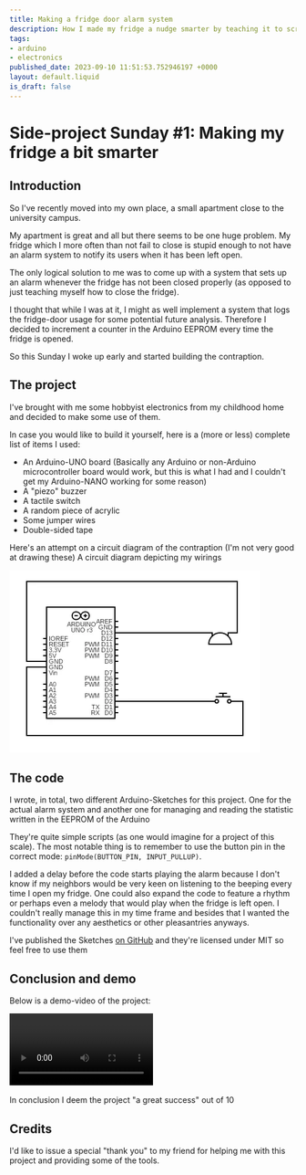 ```yaml
---
title: Making a fridge door alarm system
description: How I made my fridge a nudge smarter by teaching it to scream whenever left open
tags:
- arduino
- electronics
published_date: 2023-09-10 11:51:53.752946197 +0000
layout: default.liquid
is_draft: false
---
```

# Side-project Sunday #1: Making my fridge a bit smarter

## Introduction

So I've recently moved into my own place, a small apartment close to the university campus.

My apartment is great and all but there seems to be one huge problem.
My fridge which I more often than not
<span class="definition" title="It's empty so the door doesn't have enough weight to slam shut on its own">fail to close</span>
is stupid enough to not have an alarm system to notify its users when it has been left open.

The only logical solution to <span class="definition" title="an engineering student">me</span>
was to come up with a system that sets up an alarm whenever the fridge has not been closed properly
(as opposed to just teaching myself how to close the fridge).

I thought that while I was at it, I might as well implement a system that logs the fridge-door usage for some potential future analysis.
Therefore I decided to increment a counter in the Arduino EEPROM every time the fridge is opened.

So this Sunday I woke up <span class="definition" title="around noon">early</span> and started building the contraption.

## The project

I've brought with me <span class="definition" title="some Arduino-microcontrollers and other basic electrical components">some hobbyist electronics</span>
from my childhood home and decided to make some use of them.

In case you would like to build it yourself, here is a (more or less) complete list of items I used:

* An Arduino-UNO board (Basically any Arduino or non-Arduino microcontroller board would work,
    but this is what I had and I couldn't get my Arduino-NANO working for some reason)
* A "piezo" buzzer
* A tactile switch
* A random piece of acrylic
* Some jumper wires
* Double-sided tape

Here's an attempt on a circuit diagram of the contraption (I'm not very good at drawing these)
A circuit diagram depicting my wirings

![A circuit schematic featuring an Arduino Uno, a switch and a piezoelectric buzzer](/static/fridge-alarm-circuit.webp)

## The code

I wrote, in total, two different Arduino-Sketches for this project. One for the actual alarm system and another one for managing and reading the statistic written in the EEPROM of the Arduino

They're quite simple scripts (as one would imagine for a project of this scale). The most notable thing is to remember to use the button pin in the correct mode: `pinMode(BUTTON_PIN, INPUT_PULLUP)`.

I added <span class="definition" title="completely optional">a delay</span> before the code starts playing the alarm because
I don't know if my neighbors would be very keen on listening to the beeping every time I open my fridge.
One could also expand the code to feature a rhythm or perhaps even a melody that would play when the fridge is left open.
I couldn't really manage this in my time frame and besides that I wanted the functionality over any aesthetics or other pleasantries anyways.

I've published the Sketches [on GitHub](https://github.com/lajp/fridge-alarm) and they're licensed under MIT so feel free to use them

## Conclusion and demo

Below is a demo-video of the project:

<video width="50%" height="auto" controls="">
    <source src="/static/fridge_alarm.mp4" type="video/mp4">
</video>

In conclusion I deem the project "a great success" out of 10

## Credits

I'd like to issue a special "thank you" to <span class="definition" title="the best electrical engineering student in Aalto">my friend</span>
for helping me with this project and providing some of the tools.
